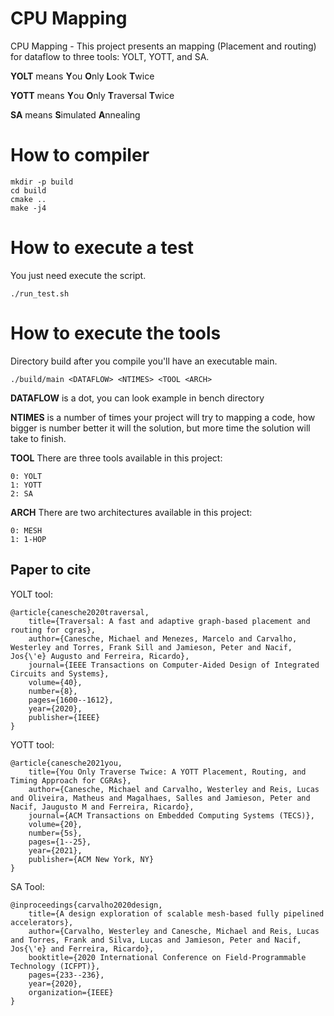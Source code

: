 # CPU Mapping

CPU Mapping - This project presents an mapping (Placement and routing) for dataflow to three tools: YOLT, YOTT, and SA.

**YOLT** means **Y**ou **O**nly **L**ook **T**wice

**YOTT** means **Y**ou **O**nly **T**raversal **T**wice

**SA** means **S**imulated **A**nnealing

# How to compiler

    mkdir -p build
    cd build
    cmake ..
    make -j4

# How to execute a test

You just need execute the script.

    ./run_test.sh

# How to execute the tools

Directory build after you compile you'll have an executable main.

    ./build/main <DATAFLOW> <NTIMES> <TOOL <ARCH>

**DATAFLOW** is a dot, you can look example in bench directory

**NTIMES** is a number of times your project will try to mapping a code, how bigger is number better it will the solution, but more time the solution will take to finish.

**TOOL** There are three tools available in this project: 

    0: YOLT
    1: YOTT
    2: SA

**ARCH** There are two architectures available in this project:

    0: MESH
    1: 1-HOP

## Paper to cite

YOLT tool:

    @article{canesche2020traversal,
        title={Traversal: A fast and adaptive graph-based placement and routing for cgras}, 
        author={Canesche, Michael and Menezes, Marcelo and Carvalho, Westerley and Torres, Frank Sill and Jamieson, Peter and Nacif, Jos{\'e} Augusto and Ferreira, Ricardo}, 
        journal={IEEE Transactions on Computer-Aided Design of Integrated Circuits and Systems},
        volume={40},
        number={8},
        pages={1600--1612},
        year={2020},
        publisher={IEEE}
    }

YOTT tool:

    @article{canesche2021you,
        title={You Only Traverse Twice: A YOTT Placement, Routing, and Timing Approach for CGRAs},
        author={Canesche, Michael and Carvalho, Westerley and Reis, Lucas and Oliveira, Matheus and Magalhaes, Salles and Jamieson, Peter and Nacif, Jaugusto M and Ferreira, Ricardo},
        journal={ACM Transactions on Embedded Computing Systems (TECS)},
        volume={20},
        number={5s},
        pages={1--25},
        year={2021},
        publisher={ACM New York, NY}
    }

SA Tool:

    @inproceedings{carvalho2020design,
        title={A design exploration of scalable mesh-based fully pipelined accelerators},
        author={Carvalho, Westerley and Canesche, Michael and Reis, Lucas and Torres, Frank and Silva, Lucas and Jamieson, Peter and Nacif, Jos{\'e} and Ferreira, Ricardo},
        booktitle={2020 International Conference on Field-Programmable Technology (ICFPT)},
        pages={233--236},
        year={2020},
        organization={IEEE}
    }